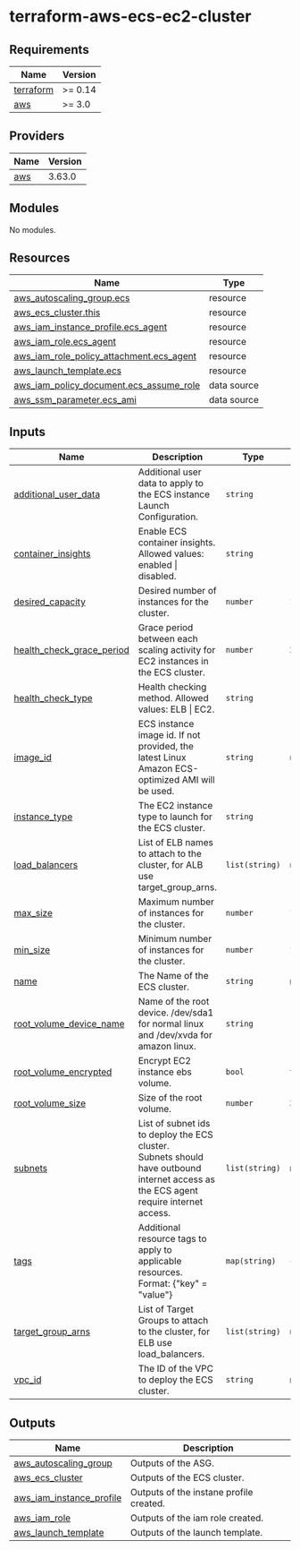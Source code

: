 # terraform-aws-ecs-ec2-cluster

<!-- BEGINNING OF PRE-COMMIT-TERRAFORM DOCS HOOK -->
## Requirements

| Name | Version |
|------|---------|
| <a name="requirement_terraform"></a> [terraform](#requirement\_terraform) | >= 0.14 |
| <a name="requirement_aws"></a> [aws](#requirement\_aws) | >= 3.0 |

## Providers

| Name | Version |
|------|---------|
| <a name="provider_aws"></a> [aws](#provider\_aws) | 3.63.0 |

## Modules

No modules.

## Resources

| Name | Type |
|------|------|
| [aws_autoscaling_group.ecs](https://registry.terraform.io/providers/hashicorp/aws/latest/docs/resources/autoscaling_group) | resource |
| [aws_ecs_cluster.this](https://registry.terraform.io/providers/hashicorp/aws/latest/docs/resources/ecs_cluster) | resource |
| [aws_iam_instance_profile.ecs_agent](https://registry.terraform.io/providers/hashicorp/aws/latest/docs/resources/iam_instance_profile) | resource |
| [aws_iam_role.ecs_agent](https://registry.terraform.io/providers/hashicorp/aws/latest/docs/resources/iam_role) | resource |
| [aws_iam_role_policy_attachment.ecs_agent](https://registry.terraform.io/providers/hashicorp/aws/latest/docs/resources/iam_role_policy_attachment) | resource |
| [aws_launch_template.ecs](https://registry.terraform.io/providers/hashicorp/aws/latest/docs/resources/launch_template) | resource |
| [aws_iam_policy_document.ecs_assume_role](https://registry.terraform.io/providers/hashicorp/aws/latest/docs/data-sources/iam_policy_document) | data source |
| [aws_ssm_parameter.ecs_ami](https://registry.terraform.io/providers/hashicorp/aws/latest/docs/data-sources/ssm_parameter) | data source |

## Inputs

| Name | Description | Type | Default | Required |
|------|-------------|------|---------|:--------:|
| <a name="input_additional_user_data"></a> [additional\_user\_data](#input\_additional\_user\_data) | Additional user data to apply to the ECS instance Launch Configuration. | `string` | `""` | no |
| <a name="input_container_insights"></a> [container\_insights](#input\_container\_insights) | Enable ECS container insights. Allowed values: enabled \| disabled. | `string` | `"enabled"` | no |
| <a name="input_desired_capacity"></a> [desired\_capacity](#input\_desired\_capacity) | Desired number of instances for the cluster. | `number` | `1` | no |
| <a name="input_health_check_grace_period"></a> [health\_check\_grace\_period](#input\_health\_check\_grace\_period) | Grace period between each scaling activity for EC2 instances in the ECS cluster. | `number` | `300` | no |
| <a name="input_health_check_type"></a> [health\_check\_type](#input\_health\_check\_type) | Health checking method. Allowed values: ELB \| EC2. | `string` | `"EC2"` | no |
| <a name="input_image_id"></a> [image\_id](#input\_image\_id) | ECS instance image id. If not provided, the latest Linux Amazon ECS-optimized AMI will be used. | `string` | `null` | no |
| <a name="input_instance_type"></a> [instance\_type](#input\_instance\_type) | The EC2 instance type to launch for the ECS cluster. | `string` | `"t3.micro"` | no |
| <a name="input_load_balancers"></a> [load\_balancers](#input\_load\_balancers) | List of ELB names to attach to the cluster, for ALB use target\_group\_arns. | `list(string)` | `null` | no |
| <a name="input_max_size"></a> [max\_size](#input\_max\_size) | Maximum number of instances for the cluster. | `number` | `1` | no |
| <a name="input_min_size"></a> [min\_size](#input\_min\_size) | Minimum number of instances for the cluster. | `number` | `1` | no |
| <a name="input_name"></a> [name](#input\_name) | The Name of the ECS cluster. | `string` | n/a | yes |
| <a name="input_root_volume_device_name"></a> [root\_volume\_device\_name](#input\_root\_volume\_device\_name) | Name of the root device. /dev/sda1 for normal linux and /dev/xvda for amazon linux. | `string` | `"/dev/xvda"` | no |
| <a name="input_root_volume_encrypted"></a> [root\_volume\_encrypted](#input\_root\_volume\_encrypted) | Encrypt EC2 instance ebs volume. | `bool` | `true` | no |
| <a name="input_root_volume_size"></a> [root\_volume\_size](#input\_root\_volume\_size) | Size of the root volume. | `number` | `30` | no |
| <a name="input_subnets"></a> [subnets](#input\_subnets) | List of subnet ids to deploy the ECS cluster.<br>Subnets should have outbound internet access as the ECS agent require internet access. | `list(string)` | n/a | yes |
| <a name="input_tags"></a> [tags](#input\_tags) | Additional resource tags to apply to applicable resources. Format: {"key" = "value"} | `map(string)` | `{}` | no |
| <a name="input_target_group_arns"></a> [target\_group\_arns](#input\_target\_group\_arns) | List of Target Groups to attach to the cluster, for ELB use load\_balancers. | `list(string)` | `null` | no |
| <a name="input_vpc_id"></a> [vpc\_id](#input\_vpc\_id) | The ID of the VPC to deploy the ECS cluster. | `string` | n/a | yes |

## Outputs

| Name | Description |
|------|-------------|
| <a name="output_aws_autoscaling_group"></a> [aws\_autoscaling\_group](#output\_aws\_autoscaling\_group) | Outputs of the ASG. |
| <a name="output_aws_ecs_cluster"></a> [aws\_ecs\_cluster](#output\_aws\_ecs\_cluster) | Outputs of the ECS cluster. |
| <a name="output_aws_iam_instance_profile"></a> [aws\_iam\_instance\_profile](#output\_aws\_iam\_instance\_profile) | Outputs of the instane profile created. |
| <a name="output_aws_iam_role"></a> [aws\_iam\_role](#output\_aws\_iam\_role) | Outputs of the iam role created. |
| <a name="output_aws_launch_template"></a> [aws\_launch\_template](#output\_aws\_launch\_template) | Outputs of the launch template. |
<!-- END OF PRE-COMMIT-TERRAFORM DOCS HOOK -->
